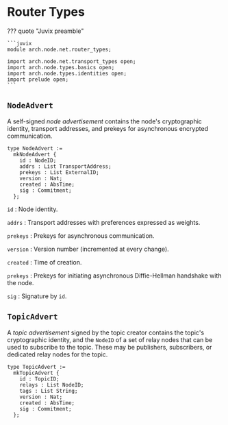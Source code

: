 # Router Types

??? quote "Juvix preamble"

    ```juvix
    module arch.node.net.router_types;

    import arch.node.net.transport_types open;
    import arch.node.types.basics open;
    import arch.node.types.identities open;
    import prelude open;
    ```

## `NodeAdvert`

A self-signed *node advertisement* contains the node's
cryptographic identity, transport addresses,
and prekeys for asynchronous encrypted communication.

```juvix
type NodeAdvert :=
  mkNodeAdvert {
    id : NodeID;
    addrs : List TransportAddress;
    prekeys : List ExternalID;
    version : Nat;
    created : AbsTime;
    sig : Commitment;
  };
```

`id`
: Node identity.

`addrs`
: Transport addresses with preferences expressed as weights.

`prekeys`
: Prekeys for asynchronous communication.

`version`
: Version number (incremented at every change).

`created`
: Time of creation.

`prekeys`
: Prekeys for initiating asynchronous Diffie-Hellman handshake with the node.

`sig`
: Signature by `id`.

## `TopicAdvert`

A *topic advertisement* signed by the topic creator
contains the topic's cryptographic identity,
and the `NodeID` of a set of relay nodes
that can be used to subscribe to the topic.
These may be publishers, subscribers, or dedicated relay nodes for the topic.

```juvix
type TopicAdvert :=
  mkTopicAdvert {
    id : TopicID;
    relays : List NodeID;
    tags : List String;
    version : Nat;
    created : AbsTime;
    sig : Commitment;
  };
```
